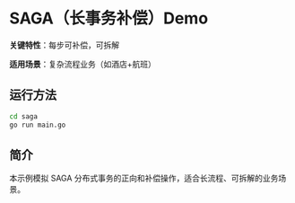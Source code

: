 # SAGA（长事务补偿）Demo

**关键特性**：每步可补偿，可拆解

**适用场景**：复杂流程业务（如酒店+航班）

## 运行方法
```bash
cd saga
go run main.go
```

## 简介
本示例模拟 SAGA 分布式事务的正向和补偿操作，适合长流程、可拆解的业务场景。 